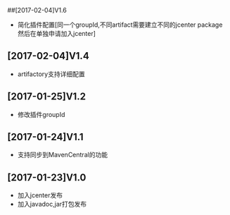 ##[2017-02-04]V1.6
* 简化插件配置[同一个groupId,不同artifact需要建立不同的jcenter package 然后在单独申请加入jcenter]

## [2017-02-04]V1.4
* artifactory支持详细配置

## [2017-01-25]V1.2
* 修改插件groupId

## [2017-01-24]V1.1
* 支持同步到MavenCentral的功能

## [2017-01-23]V1.0
* 加入jcenter发布
* 加入javadoc,jar打包发布

